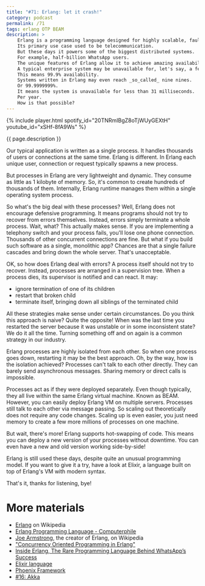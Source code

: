 ```yaml
---
title: "#71: Erlang: let it crash!"
category: podcast
permalink: /71
tags: erlang OTP BEAM
description: >
    Erlang is a programming language designed for highly scalable, fault-tolerant systems.
    Its primary use case used to be telecommunication.
    But these days it powers some of the biggest distributed systems.
    For example, half-billion WhatsApp users.
    The unique features of Erlang allow it to achieve amazing availability.
    A typical enterprise system may be unavailable for, let's say, a few hours per year.
    This means 99.9% availability.
    Systems written in Erlang may even reach _so_called_ nine nines.
    Or 99.9999999%.
    It means the system is unavailable for less than 31 milliseconds.
    Per year.
    How is that possible?
---
```


{% include player.html spotify_id="20TNRmIBgZ8oTjWUyGEXtH" youtube_id="xSHf-8fA9Ws" %}

{{ page.description }}

Our typical application is written as a single process.
It handles thousands of users or connections at the same time.
Erlang is different.
In Erlang each unique user, connection or request typically spawns a new process.

But processes in Erlang are very lightweight and dynamic.
They consume as little as 1 kilobyte of memory.
So, it's common to create hundreds of thousands of them.
Internally, Erlang runtime manages them within a single operating system process.

So what's the big deal with these processes?
Well, Erlang does not encourage defensive programming.
It means programs should not try to recover from errors themselves.
Instead, errors simply terminate a whole process.
Wait, what?
This actually makes sense.
If you are implementing a telephony switch and your process fails, you'll lose one phone connection.
Thousands of other concurrent connections are fine.
But what if you build such software as a single, monolithic app?
Chances are that a single failure cascades and bring down the whole server.
That's unacceptable.

OK, so how does Erlang deal with errors?
A process itself should not try to recover.
Instead, processes are arranged in a supervision tree.
When a process dies, its supervisor is notified and can react.
It may:

* ignore termination of one of its children
* restart that broken child
* terminate itself, bringing down all siblings of the terminated child

All these strategies make sense under certain circumstances.
Do you think this approach is naive?
Quite the opposite!
When was the last time you restarted the server because it was unstable or in some inconsistent state?
We do it all the time.
Turning something off and on again is a common strategy in our industry.

Erlang processes are highly isolated from each other.
So when one process goes down, restarting it may be the best approach.
Oh, by the way, how is the isolation achieved?
Processes can't talk to each other directly.
They can barely send asynchronous messages.
Sharing memory or direct calls is impossible.

Processes act as if they were deployed separately.
Even though typically, they all live within the same Erlang virtual machine.
Known as BEAM.
However, you can easily deploy Erlang VM on multiple servers.
Processes still talk to each other via message passing.
So scaling out theoretically does not require any code changes.
Scaling up is even easier, you just need memory to create a few more millions of processes on one machine.

But wait, there's more!
Erlang supports hot-swapping of code.
This means you can deploy a new version of your processes without downtime.
You can even have a new and old version working side-by-side!

Erlang is still used these days, despite quite an unusual programming model.
If you want to give it a try, have a look at Elixir, a language built on top of Erlang's VM with modern syntax.

That's it, thanks for listening, bye!

# More materials

* [Erlang](https://en.wikipedia.org/wiki/Erlang_(programming_language)) on Wikipedia
* [Erlang Programming Language - Computerphile](https://www.youtube.com/watch?v=SOqQVoVai6s)
* [Joe Armstrong](https://en.wikipedia.org/wiki/Joe_Armstrong_(programmer)), the creator of Erlang, on Wikipedia
* ["Concurrency Oriented Programming in Erlang"](http://www.rabbitmq.com/resources/armstrong.pdf)
* [Inside Erlang, The Rare Programming Language Behind WhatsApp’s Success](https://www.fastcompany.com/3026758/inside-erlang-the-rare-programming-language-behind-whatsapps-success)
* [Elixir language](https://elixir-lang.org/)
* [Phoenix Framework](https://www.phoenixframework.org/)
* [#16: Akka](https://nurkiewicz.com/16)
